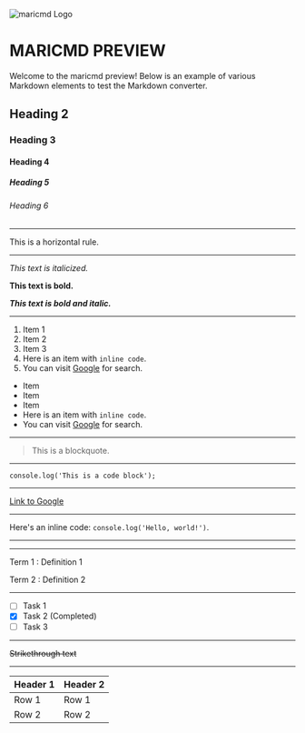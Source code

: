 ![maricmd Logo](https://backend.vukmaric.rs/api/maricmd/maricmd.png)

# MARICMD PREVIEW

Welcome to the maricmd preview! Below is an example of various Markdown elements to test the Markdown converter.


## Heading 2

### Heading 3

#### Heading 4

##### Heading 5

###### Heading 6

---

This is a horizontal rule.

---

*This text is italicized.*

**This text is bold.**

***This text is bold and italic.***

---

1. Item 1
2. Item 2
3. Item 3
4. Here is an item with `inline code`.
5. You can visit [Google](https://www.google.com) for search.

- Item
- Item
- Item
- Here is an item with `inline code`.
- You can visit [Google](https://www.google.com) for search.

---

> This is a blockquote.

---

```
console.log('This is a code block');
```

---

[Link to Google](https://www.google.com/)

---

Here's an inline code: `console.log('Hello, world!')`.

---

[^1]: Here is the footnote.

---

Term 1
: Definition 1

Term 2
: Definition 2

---

- [ ] Task 1
- [x] Task 2 (Completed)
- [ ] Task 3

---

~~Strikethrough text~~

---

| Header 1 | Header 2 |
|----------|----------|
| Row 1    | Row 1    |
| Row 2    | Row 2    |
